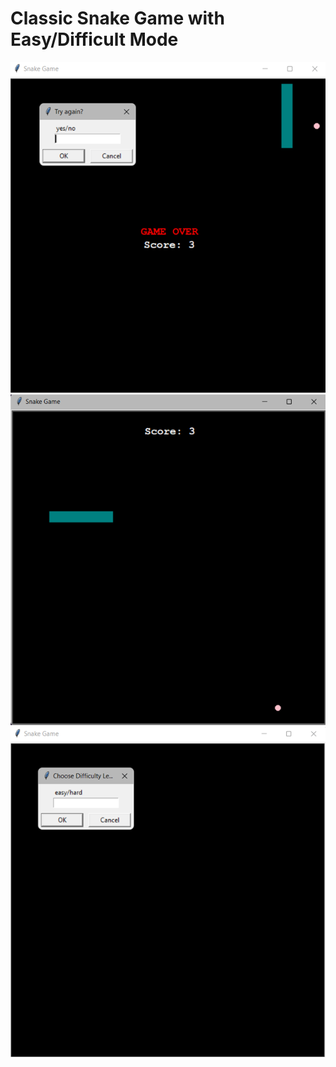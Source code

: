 # Classic Snake Game with Easy/Difficult Mode

![demo3](demo3.png)
![demo2](demo2.png)
![demo1](demo1.png)
